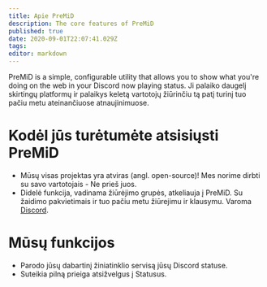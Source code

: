 ```yaml
---
title: Apie PreMiD
description: The core features of PreMiD
published: true
date: 2020-09-01T22:07:41.029Z
tags:
editor: markdown
---
```


PreMiD is a simple, configurable utility that allows you to show what you're doing on the web in your Discord now playing status. Ji palaiko daugelį skirtingų platformų ir palaikys keletą vartotojų žiūrinčiu tą patį turinį tuo pačiu metu ateinančiuose atnaujinimuose.

# Kodėl jūs turėtumėte atsisiųsti PreMiD
- Mūsų visas projektas yra atviras (angl. open-source)! Mes norime dirbti su savo vartotojais - Ne prieš juos.
- Didelė funkcija, vadinama žiūrėjimo grupės, atkeliauja į PreMiD. Su žaidimo pakvietimais ir tuo pačiu metu žiūrejimu ir klausymu. Varoma [Discord](https://discordapp.com/).

# Mūsų funkcijos
- Parodo jūsų dabartinį žiniatinklio servisą jūsų Discord statuse.
- Suteikia pilną prieiga atsižvelgus į Statusus.